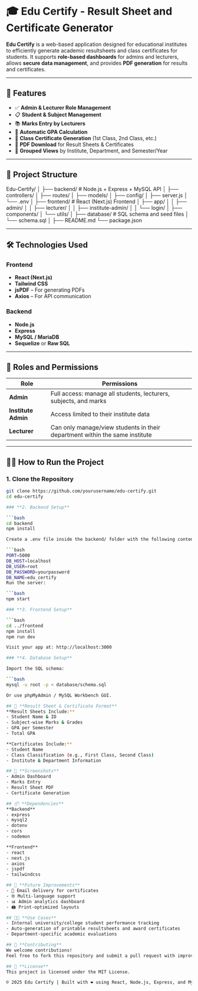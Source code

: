 # 🎓 **Edu Certify - Result Sheet and Certificate Generator**

**Edu Certify** is a web-based application designed for educational institutes to efficiently generate academic resultsheets and class certificates for students. It supports **role-based dashboards** for admins and lecturers, allows **secure data management**, and provides **PDF generation** for results and certificates.

---

## 🚀 **Features**

- ✅ **Admin & Lecturer Role Management**
- 📋 **Student & Subject Management**
- 📚 **Marks Entry by Lecturers**
- 🧮 **Automatic GPA Calculation**
- 🏅 **Class Certificate Generation** (1st Class, 2nd Class, etc.)
- 📄 **PDF Download** for Result Sheets & Certificates
- 🏫 **Grouped Views** by Institute, Department, and Semester/Year

---

## 📂 **Project Structure**

Edu-Certify/
│
├── backend/ # Node.js + Express + MySQL API
│ ├── controllers/
│ ├── routes/
│ ├── models/
│ ├── config/
│ ├── server.js
│ └── .env
│
├── frontend/ # React (Next.js) Frontend
│ ├── app/
│ │ ├── admin/
│ │ ├── lecturer/
│ │ ├── institute-admin/
│ │ └── login/
│ ├── components/
│ └── utils/
│
├── database/ # SQL schema and seed files
│ └── schema.sql
│
├── README.md
└── package.json

---

## 🛠️ **Technologies Used**

### **Frontend**
- **React (Next.js)**
- **Tailwind CSS**
- **jsPDF** – For generating PDFs
- **Axios** – For API communication

### **Backend**
- **Node.js**
- **Express**
- **MySQL / MariaDB**
- **Sequelize** or **Raw SQL**

---

## 🔐 **Roles and Permissions**

| **Role**          | **Permissions**                                                             |
|-------------------|------------------------------------------------------------------------------|
| **Admin**         | Full access: manage all students, lecturers, subjects, and marks             |
| **Institute Admin** | Access limited to their institute data                                     |
| **Lecturer**      | Can only manage/view students in their department within the same institute  |

---

## 🧑‍💻 **How to Run the Project**

### **1. Clone the Repository**

```bash
git clone https://github.com/yourusername/edu-certify.git
cd edu-certify

### **2. Backend Setup**

```bash
cd backend
npm install

Create a .env file inside the backend/ folder with the following content:

```bash
PORT=5000
DB_HOST=localhost
DB_USER=root
DB_PASSWORD=yourpassword
DB_NAME=edu_certify
Run the server:

```bash
npm start

### **3. Frontend Setup**

```bash
cd ../frontend
npm install
npm run dev

Visit your app at: http://localhost:3000

### **4. Database Setup**

Import the SQL schema:

```bash
mysql -u root -p < database/schema.sql

Or use phpMyAdmin / MySQL Workbench GUI.

## 📄 **Result Sheet & Certificate Format**
**Result Sheets Include:**
- Student Name & ID
- Subject-wise Marks & Grades
- GPA per Semester
- Total GPA

**Certificates Include:**
- Student Name
- Class Classification (e.g., First Class, Second Class)
- Institute & Department Information

## 📸 **Screenshots**
- Admin Dashboard
- Marks Entry
- Result Sheet PDF
- Certificate Generation

## 📦 **Dependencies**
**Backend**
- express
- mysql2
- dotenv
- cors
- nodemon

**Frontend**
- react
- next.js
- axios
- jspdf
- tailwindcss

## 📌 **Future Improvements**
- 📧 Email delivery for certificates
- 🌐 Multi-language support
- 📊 Admin analytics dashboard
- 🖨️ Print-optimized layouts

## 🧑‍🎓 **Use Cases**
- Internal university/college student performance tracking
- Auto-generation of printable resultsheets and award certificates
- Department-specific academic evaluations

## 🤝 **Contributing**
We welcome contributions!
Feel free to fork this repository and submit a pull request with improvements.

## 📄 **License**
This project is licensed under the MIT License.

© 2025 Edu Certify | Built with ❤️ using React, Node.js, Express, and MySQL
